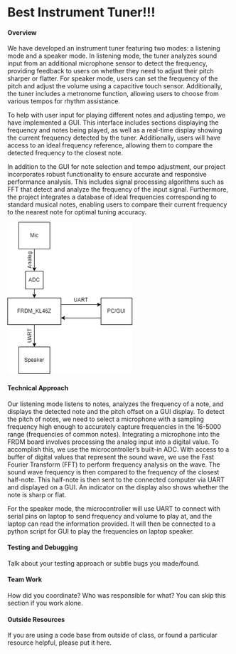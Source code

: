 # Best Instrument Tuner!!!
#### Overview
We have developed an instrument tuner featuring two modes: a listening mode and a speaker mode. In listening mode, the tuner analyzes sound input from an additional microphone sensor to detect the frequency, providing feedback to users on whether they need to adjust their pitch sharper or flatter. For speaker mode, users can set the frequency of the pitch and adjust the volume using a capacitive touch sensor. Additionally, the tuner includes a metronome function, allowing users to choose from various tempos for rhythm assistance.

To help with user input for playing different notes and adjusting tempo, we have implemented a GUI. This interface includes sections displaying the frequency and notes being played, as well as a real-time display showing the current frequency detected by the tuner. Additionally, users will have access to an ideal frequency reference, allowing them to compare the detected frequency to the closest note.

In addition to the GUI for note selection and tempo adjustment, our project incorporates robust functionality to ensure accurate and responsive performance analysis. This includes signal processing algorithms such as FFT that detect and analyze the frequency of the input signal. Furthermore, the project integrates a database of ideal frequencies corresponding to standard musical notes, enabling users to compare their current frequency to the nearest note for optimal tuning accuracy.

![Alt text for the diagram](/system_diagram.png)

#### Technical Approach
Our listening mode listens to notes, analyzes the frequency of a note, and displays the detected note and the pitch offset on a GUI display. To detect the pitch of notes, we need to select a microphone with a sampling frequency high enough to accurately capture frequencies in the 16-5000 range (frequencies of common notes). Integrating a microphone into the FRDM board involves processing the analog input into a digital value. To accomplish this, we use the microcontroller’s built-in ADC. With access to a buffer of digital values that represent the sound wave, we use the Fast Fourier Transform (FFT) to perform frequency analysis on the wave. The sound wave frequency is then compared to the frequency of the closest half-note. This half-note is then sent to the connected computer via UART and displayed on a GUI. An indicator on the display also shows whether the note is sharp or flat. 

For the speaker mode, the microcontroller will use UART to connect with serial pins on laptop to send frequency and volume to play at, and the laptop can read the information provided. It will then be connected to a python script for GUI to play the frequencies on laptop speaker.

#### Testing and Debugging
Talk about your testing approach or subtle bugs you made/found.
#### Team Work 
How did you coordinate? Who was responsible for what? You can skip this section if you work alone. 
#### Outside Resources
If you are using a code base from outside of class, or found a particular resource helpful, please put it here. 




